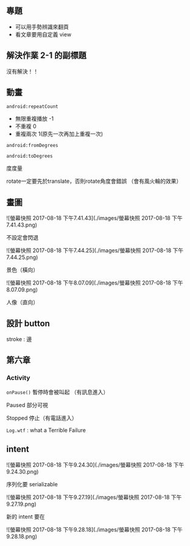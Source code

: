 ## 專題

* 可以用手勢辨識來翻頁
* 看文章要用自定義 view 



## 解決作業 2-1 的副標題

沒有解決！！



## 動畫

`android:repeatCount` 

* 無限重複播放 -1
* 不重複 0
* 重複兩次 1(原先一次再加上重複一次) 



`android:fromDegrees`

`android:toDegrees`

度度量



rotate一定要先於translate，否則rotate角度會錯誤 （會有風火輪的效果）



## 畫圖

![螢幕快照 2017-08-18 下午7.41.43](./images/螢幕快照 2017-08-18 下午7.41.43.png)



不設定會閃退

![螢幕快照 2017-08-18 下午7.44.25](./images/螢幕快照 2017-08-18 下午7.44.25.png)



景色（橫向）

![螢幕快照 2017-08-18 下午8.07.09](./images/螢幕快照 2017-08-18 下午8.07.09.png)



人像（直向）



## 設計 button

stroke : 邊



## 第六章

### Activity

`onPause()` 暫停時會被叫起 （有訊息進入）

Paused 部分可視

Stopped 停止（有電話進入）



`Log.wtf` : what a Terrible Failure



## intent

![螢幕快照 2017-08-18 下午9.24.30](./images/螢幕快照 2017-08-18 下午9.24.30.png)

序列化要 serializable



![螢幕快照 2017-08-18 下午9.27.19](./images/螢幕快照 2017-08-18 下午9.27.19.png)

新的 intent 要在

![螢幕快照 2017-08-18 下午9.28.18](./images/螢幕快照 2017-08-18 下午9.28.18.png)

